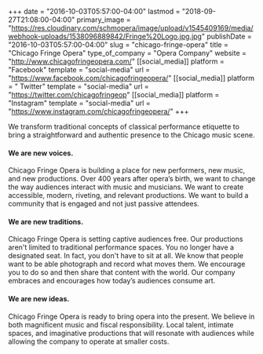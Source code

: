 +++
date = "2016-10-03T05:57:00-04:00"
lastmod = "2018-09-27T21:08:00-04:00"
primary_image = "https://res.cloudinary.com/schmopera/image/upload/v1545409169/media/webhook-uploads/1538096889842/Fringe%20Logo.jpg.jpg"
publishDate = "2016-10-03T05:57:00-04:00"
slug = "chicago-fringe-opera"
title = "Chicago Fringe Opera"
type_of_company = "Opera Company"
website = "http://www.chicagofringeopera.com/"
[[social_media]]
platform = "Facebook"
template = "social-media"
url = "https://www.facebook.com/chicagofringeopera/"
[[social_media]]
platform = " Twitter"
template = "social-media"
url = "https://twitter.com/chicagofringeop"
[[social_media]]
platform = "Instagram"
template = "social-media"
url = "https://www.instagram.com/chicagofringeopera/"
+++

We transform traditional concepts of classical performance etiquette to bring a straightforward and authentic presence to the Chicago music scene.

#### We are new voices.
Chicago Fringe Opera is building a place for new performers, new music, and new productions. Over 400 years after opera’s birth, we want to change the way audiences interact with music and musicians. We want to create accessible, modern, riveting, and relevant productions. We want to build a community that is engaged and not just passive attendees.

#### We are new traditions.
Chicago Fringe Opera is setting captive audiences free. Our productions aren't limited to traditional performance spaces. You no longer have a designated seat. In fact, you don't have to sit at all. We know that people want to be able photograph and record what moves them. We encourage you to do so and then share that content with the world. Our company embraces and encourages how today’s audiences consume art.

#### We are new ideas.
Chicago Fringe Opera is ready to bring opera into the present. We believe in both magnificent music and fiscal responsibility. Local talent, intimate spaces, and imaginative productions that will resonate with audiences while allowing the company to operate at smaller costs.
